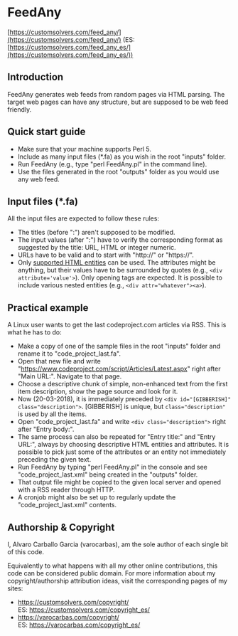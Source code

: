 # FeedAny

[https://customsolvers.com/feed_any/](https://customsolvers.com/feed_any/) (ES: [https://customsolvers.com/feed_any_es/](https://customsolvers.com/feed_any_es/))

## Introduction

FeedAny generates web feeds from random pages via HTML parsing. The target web pages can have any structure, but are supposed to be web feed friendly.

## Quick start guide

- Make sure that your machine supports Perl 5.
- Include as many input files (*.fa) as you wish in the root "inputs" folder. 
- Run FeedAny (e.g., type "perl FeedAny.pl" in the command line).
- Use the files generated in the root "outputs" folder as you would use any web feed.

## Input files (*.fa)

All the input files are expected to follow these rules:
- The titles (before ":") aren't supposed to be modified.
- The input values (after ":") have to verify the corresponding format as suggested by the title: URL, HTML or integer numeric.
- URLs have to be valid and to start with "http://" or "https://".
- Only [supported HTML entities](https://customsolvers.com/downloads/feed_any/supported_html_entities.txt) can be used. The attributes might be anything, but their values have to be surrounded by quotes (e.g., ```<div attribute='value'>```). Only opening tags are expected. It is possible to include various nested entities (e.g., ```<div attr="whatever"><a>```).

## Practical example

A Linux user wants to get the last codeproject.com articles via RSS. This is what he has to do:
- Make a copy of one of the sample files in the root "inputs" folder and rename it to "code_project_last.fa".
- Open that new file and write "https://www.codeproject.com/script/Articles/Latest.aspx" right after "Main URL:". Navigate to that page.
- Choose a descriptive chunk of simple, non-enhanced text from the first item description, show the page source and look for it.
- Now (20-03-2018), it is immediately preceded by ```<div id="[GIBBERISH]" class="description">```. [GIBBERISH] is unique, but ```class="description"``` is used by all the items.
- Open "code_project_last.fa" and write ```<div class="description">``` right after "Entry body:".
- The same process can also be repeated for "Entry title:" and "Entry URL:",  always by choosing descriptive HTML entities and attributes. It is possible to pick just some of the attributes or an entity not immediately preceding the given text.  
- Run FeedAny by typing "perl FeedAny.pl" in the console and see "code_project_last.xml" being created in the "outputs" folder.
- That output file might be copied to the given local server and opened with a RSS reader through HTTP.
- A cronjob might also be set up to regularly update the "code_project_last.xml" contents.


## Authorship & Copyright
I, Alvaro Carballo Garcia (varocarbas), am the sole author of each single bit of this code.

Equivalently to what happens with all my other online contributions, this code can be considered public domain. For more information about my copyright/authorship attribution ideas, visit the corresponding pages of my sites:
- https://customsolvers.com/copyright/<br/> 
ES: https://customsolvers.com/copyright_es/
- https://varocarbas.com/copyright/<br/>
ES: https://varocarbas.com/copyright_es/